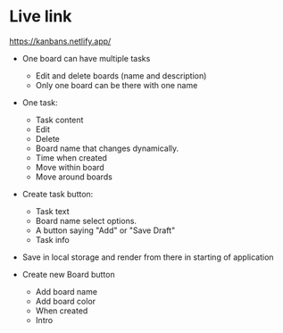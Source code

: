 # Live link
https://kanbans.netlify.app/

- One board can have multiple tasks
    - Edit and delete boards (name and description)
    - Only one board can be there with one name

- One task:
    - Task content
    - Edit
    - Delete
    - Board name that changes dynamically.
    - Time when created
    - Move within board
    - Move around boards
- Create task button:
    - Task text
    - Board name select options.
    - A button saying "Add" or "Save Draft"
    - Task info
    
- Save in local storage and render from there in starting of application
- Create new Board button
    - Add board name
    - Add board color
    - When created
    - Intro